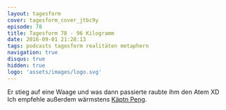 ```yaml
---
layout: tagesform
cover: tagesform_cover_jtbc9y
episode: 78
title: Tagesform 78 - 96 Kilogramm
date: 2016-09-01 21:28:13
tags: podcasts tagesform realitäten metaphern
navigation: true
disqus: true
hidden: true
logo: 'assets/images/logo.svg'
---
```


Er stieg auf eine Waage und was dann passierte raubte
ihm den Atem XD  
Ich empfehle außerdem wärmstens [Käptn Peng](https://www.youtube.com/watch?v=apCal7ihvy0).
